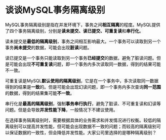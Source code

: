 # 谈谈MySQL事务隔离级别

<font style="color:rgb(0, 0, 0);background-color:rgb(248, 248, 248);">MySQL事务隔离级别是指在并发环境下，事务之间</font>**<font style="color:rgb(0, 0, 0);background-color:rgb(248, 248, 248);">相互隔离</font>**<font style="color:rgb(0, 0, 0);background-color:rgb(248, 248, 248);">的程度。MySQL提供了四个事务隔离级别，分别是</font>**<font style="color:rgb(0, 0, 0);background-color:rgb(248, 248, 248);">读未提交、读已提交、可重复读</font>**<font style="color:rgb(0, 0, 0);background-color:rgb(248, 248, 248);">和</font>**<font style="color:rgb(0, 0, 0);background-color:rgb(248, 248, 248);">串行化</font>**<font style="color:rgb(0, 0, 0);background-color:rgb(248, 248, 248);">。</font>

<font style="color:rgb(0, 0, 0);background-color:rgb(248, 248, 248);">读未提交是</font>**<font style="color:rgb(0, 0, 0);background-color:rgb(248, 248, 248);">最低的隔离级别</font>**<font style="color:rgb(0, 0, 0);background-color:rgb(248, 248, 248);">，事务之间相互影响最大。一个事务可以读取到另一个事务</font>**<font style="color:rgb(0, 0, 0);background-color:rgb(248, 248, 248);">尚未提交</font>**<font style="color:rgb(0, 0, 0);background-color:rgb(248, 248, 248);">的数据，可能会出现</font>**<font style="color:rgb(0, 0, 0);background-color:rgb(248, 248, 248);">脏读</font>**<font style="color:rgb(0, 0, 0);background-color:rgb(248, 248, 248);">问题。</font>

<font style="color:rgb(0, 0, 0);background-color:rgb(248, 248, 248);">读已提交是一个事务只能读取到另一个事务</font>**<font style="color:rgb(0, 0, 0);background-color:rgb(248, 248, 248);">已经提交</font>**<font style="color:rgb(0, 0, 0);background-color:rgb(248, 248, 248);">的数据，避免了脏读问题。但是可能会出现</font>**<font style="color:rgb(0, 0, 0);background-color:rgb(248, 248, 248);">不可重复读</font>**<font style="color:rgb(0, 0, 0);background-color:rgb(248, 248, 248);">问题，即一个事务内多次读取同一数据，得到的结果可能不一致。</font>

<font style="color:rgb(0, 0, 0);background-color:rgb(248, 248, 248);">可重复读是MySQL</font>**<font style="color:rgb(0, 0, 0);background-color:rgb(248, 248, 248);">默认使用的隔离级别</font>**<font style="color:rgb(0, 0, 0);background-color:rgb(248, 248, 248);">，它是在一个事务中，多次读取同一数据得到的结果是</font>**<font style="color:rgb(0, 0, 0);background-color:rgb(248, 248, 248);">一致</font>**<font style="color:rgb(0, 0, 0);background-color:rgb(248, 248, 248);">的。但是可能会出现幻读问题，即一个事务内多次查询</font>**<font style="color:rgb(0, 0, 0);background-color:rgb(248, 248, 248);">同一范围</font>**<font style="color:rgb(0, 0, 0);background-color:rgb(248, 248, 248);">的数据，得到的结果集可能</font>**<font style="color:rgb(0, 0, 0);background-color:rgb(248, 248, 248);">不一致</font>**<font style="color:rgb(0, 0, 0);background-color:rgb(248, 248, 248);">。</font>

<font style="color:rgb(0, 0, 0);background-color:rgb(248, 248, 248);">串行化是</font>**<font style="color:rgb(0, 0, 0);background-color:rgb(248, 248, 248);">最高的隔离级别</font>**<font style="color:rgb(0, 0, 0);background-color:rgb(248, 248, 248);">，强制</font>**<font style="color:rgb(0, 0, 0);background-color:rgb(248, 248, 248);">事务串行执行</font>**<font style="color:rgb(0, 0, 0);background-color:rgb(248, 248, 248);">，避免了脏读、不可重复读和幻读等问题。但是会导致</font>**<font style="color:rgb(0, 0, 0);background-color:rgb(248, 248, 248);">并发性能下降</font>**<font style="color:rgb(0, 0, 0);background-color:rgb(248, 248, 248);">，一般情况下不建议使用。</font>

<font style="color:rgb(0, 0, 0);background-color:rgb(248, 248, 248);">在选择事务隔离级别时，需要根据具体的业务需求和并发情况进行权衡。较低的隔离级别可以提高并发性能，但可能会出现数据不一致的问题；而较高的隔离级别可以保证数据的一致性，但会降低并发性能。大家公司里选择的是哪种隔离级别？</font>


